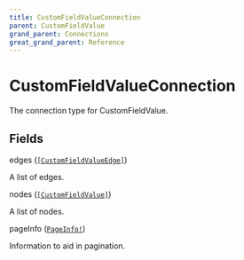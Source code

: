 ```yaml
---
title: CustomFieldValueConnection
parent: CustomFieldValue
grand_parent: Connections
great_grand_parent: Reference
---
```


# CustomFieldValueConnection

The connection type for CustomFieldValue.

## Fields

<div class="field-entry ">
  <span id="edges" class="field-name anchored">edges (<code><a href="/docs/reference/connection_type/custom_field_value/custom_field_value_edge">[CustomFieldValueEdge]</a></code>)</span>

  <div class="description-wrapper">
   <p>A list of edges.</p>

  </div>
</div>

<div class="field-entry ">
  <span id="nodes" class="field-name anchored">nodes (<code><a href="/docs/reference/object/custom_field_value">[CustomFieldValue]</a></code>)</span>

  <div class="description-wrapper">
   <p>A list of nodes.</p>

  </div>
</div>

<div class="field-entry ">
  <span id="page_info" class="field-name anchored">pageInfo (<code><a href="/docs/reference/object/page_info">PageInfo!</a></code>)</span>

  <div class="description-wrapper">
   <p>Information to aid in pagination.</p>

  </div>
</div>


